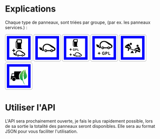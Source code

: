 # Explications

Chaque type de panneaux, sont triées par groupe, 
(par ex. les panneaux services.) :

<html>

<head>

<meta charset= "utf-8">

<link rel="stylesheet" href="cours.css">

</head>

<body>

<div class="conteneur">

<img class="sun" src="https://raw.githubusercontent.com/IDProjectFR/Panneaux-Circulations-API/main/Pictures/90px-France_road_sign_CE15g.svg.png" alt="Panneau Service">

<img class="sun" src="https://raw.githubusercontent.com/IDProjectFR/Panneaux-Circulations-API/main/Pictures/90px-France_road_sign_CE15i.svg.png" alt="Panneau Service">

<img class="sun" src="https://raw.githubusercontent.com/IDProjectFR/Panneaux-Circulations-API/main/Pictures/90px-France_road_sign_CE15h.svg.png" alt="Panneau Service">

<img class="sun" src="https://raw.githubusercontent.com/IDProjectFR/Panneaux-Circulations-API/main/Pictures/90px-France_road_sign_CE15j.svg.png" alt="Panneau Service">

<img class="sun" src="https://github.com/IDProjectFR/Panneaux-Circulations-API/blob/main/Pictures/90px-France_road_sign_CE23.svg.png" alt="Panneau Service">

<img class="sun" src="https://raw.githubusercontent.com/IDProjectFR/Panneaux-Circulations-API/main/Pictures/90px-France_road_sign_CE51.svg.png" alt="Panneau Service">

</div>

</body>

</html>

# Utiliser l'API

L'API sera prochainement ouverte, 
je fais le plus rapidement possible,
lors de sa sortie la totalité 
des panneaux seront disponibles. 
Elle sera au format JSON 
pour vous faciliter l'utilisation.
